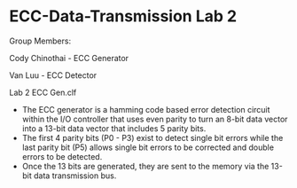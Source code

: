 # ECC-Data-Transmission Lab 2

Group Members:

Cody Chinothai - ECC Generator

Van Luu - ECC Detector

Lab 2 ECC Gen.clf 
- The ECC generator is a hamming code based error detection circuit within the I/O controller that uses even parity to turn an 8-bit data vector into a 13-bit data vector that includes 5 parity bits. 
- The first 4 parity bits (P0 - P3) exist to detect single bit errors while the last parity bit (P5) allows single bit errors to be corrected and double errors to be detected. 
- Once the 13 bits are generated, they are sent to the memory via the 13-bit data transmission bus. 
